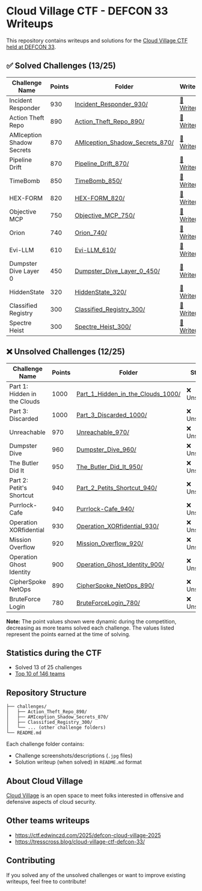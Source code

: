 # Cloud Village CTF - DEFCON 33 Writeups

This repository contains writeups and solutions for the [Cloud Village CTF held at DEFCON 33](https://www.cloud-village.org/dc33).


## ✅ Solved Challenges (13/25)

| Challenge Name            | Points | Folder                                                                        | Writeup                                                           | By                                            |
| ------------------------- | ------ | ----------------------------------------------------------------------------- | ----------------------------------------------------------------- | --------------------------------------------- |
| Incident Responder        | 930    | [Incident_Responder_930/](./challenges/Incident_Responder_930/)               | [📖 Writeup](./challenges/Incident_Responder_930/README.md)        | [andoniaf](https://github.com/andoniaf)       |
| Action Theft Repo         | 890    | [Action_Theft_Repo_890/](./challenges/Action_Theft_Repo_890/)                 | [📖 Writeup](./challenges/Action_Theft_Repo_890/README.md)         | [andoniaf](https://github.com/andoniaf)       |
| AMIception Shadow Secrets | 870    | [AMIception_Shadow_Secrets_870/](./challenges/AMIception_Shadow_Secrets_870/) | [📖 Writeup](./challenges/AMIception_Shadow_Secrets_870/README.md) | [sanchezpaco](https://github.com/sanchezpaco) |
| Pipeline Drift            | 870    | [Pipeline_Drift_870/](./challenges/Pipeline_Drift_870/)                       | [📖 Writeup](./challenges/Pipeline_Drift_870/README.md)            | [andoniaf](https://github.com/andoniaf)       |
| TimeBomb                  | 850    | [TimeBomb_850/](./challenges/TimeBomb_850/)                                   | [📖 Writeup](./challenges/TimeBomb_850/README.md)                  | [andoniaf](https://github.com/andoniaf)       |
| HEX-FORM                  | 820    | [HEX-FORM_820/](./challenges/HEX-FORM_820/)                                   | [📖 Writeup](./challenges/HEX-FORM_820/README.md)                  | *TBD*                                         |
| Objective MCP             | 750    | [Objective_MCP_750/](./challenges/Objective_MCP_750/)                         | [📖 Writeup](./challenges/Objective_MCP_750/README.md)             | *TBD*                                         |
| Orion                     | 740    | [Orion_740/](./challenges/Orion_740/)                                         | [📖 Writeup](./challenges/Orion_740/README.md)                     | *TBD*                                         |
| Evi-LLM                   | 610    | [Evi-LLM_610/](./challenges/Evi-LLM_610/)                                     | [📖 Writeup](./challenges/Evi-LLM_610/README.md)                   | [pedrooot](https://github.com/pedrooot)       |
| Dumpster Dive Layer 0     | 450    | [Dumpster_Dive_Layer_0_450/](./challenges/Dumpster_Dive_Layer_0_450/)         | [📖 Writeup](./challenges/Dumpster_Dive_Layer_0_450/README.md)     | *TBD*                                         |
| HiddenState               | 320    | [HiddenState_320/](./challenges/HiddenState_320/)                             | [📖 Writeup](./challenges/HiddenState_320/README.md)               | *TBD*                                         |
| Classified Registry       | 300    | [Classified_Registry_300/](./challenges/Classified_Registry_300/)             | [📖 Writeup](./challenges/Classified_Registry_300/README.md)       | *TBD*                                         |
| Spectre Heist             | 300    | [Spectre_Heist_300/](./challenges/Spectre_Heist_300/)                         | [📖 Writeup](./challenges/Spectre_Heist_300/README.md)             | *TBD*                                         |

## ❌ Unsolved Challenges (12/25)

| Challenge Name               | Points | Folder                                                                              | Status     |
| ---------------------------- | ------ | ----------------------------------------------------------------------------------- | ---------- |
| Part 1: Hidden in the Clouds | 1000   | [Part_1_Hidden_in_the_Clouds_1000/](./challenges/Part_1_Hidden_in_the_Clouds_1000/) | ❌ Unsolved |
| Part 3: Discarded            | 1000   | [Part_3_Discarded_1000/](./challenges/Part_3_Discarded_1000/)                       | ❌ Unsolved |
| Unreachable                  | 970    | [Unreachable_970/](./challenges/Unreachable_970/)                                   | ❌ Unsolved |
| Dumpster Dive                | 960    | [Dumpster_Dive_960/](./challenges/Dumpster_Dive_960/)                               | ❌ Unsolved |
| The Butler Did It            | 950    | [The_Butler_Did_It_950/](./challenges/The_Butler_Did_It_950/)                       | ❌ Unsolved |
| Part 2: Petit's Shortcut     | 940    | [Part_2_Petits_Shortcut_940/](./challenges/Part_2_Petits_Shortcut_940/)             | ❌ Unsolved |
| Purrlock-Cafe                | 940    | [Purrlock-Cafe_940/](./challenges/Purrlock-Cafe_940/)                               | ❌ Unsolved |
| Operation XORfidential       | 930    | [Operation_XORfidential_930/](./challenges/Operation_XORfidential_930/)             | ❌ Unsolved |
| Mission Overflow             | 920    | [Mission_Overflow_920/](./challenges/Mission_Overflow_920/)                         | ❌ Unsolved |
| Operation Ghost Identity     | 900    | [Operation_Ghost_Identity_900/](./challenges/Operation_Ghost_Identity_900/)         | ❌ Unsolved |
| CipherSpoke NetOps           | 890    | [CipherSpoke_NetOps_890/](./challenges/CipherSpoke_NetOps_890/)                     | ❌ Unsolved |
| BruteForce Login             | 780    | [BruteForceLogin_780/](./challenges/BruteForceLogin_780/)                           | ❌ Unsolved |

**Note:** The point values shown were dynamic during the competition, decreasing as more teams solved each challenge. The values listed represent the points earned at the time of solving.

## Statistics during the CTF

- Solved 13 of 25 challenges
- [Top 10 of 146 teams](https://www.linkedin.com/posts/andoniaf_and-of-course-we-played-the-cloud-village-activity-7360351671010365440-KY9Y?utm_source=share&utm_medium=member_desktop&rcm=ACoAABwXlLYBgDIyRoRnbxBxhI0QvJbOMMm9SW0)

## Repository Structure

```
├── challenges/
│   ├── Action_Theft_Repo_890/
│   ├── AMIception_Shadow_Secrets_870/
│   ├── Classified_Registry_300/
│   └── ... (other challenge folders)
└── README.md
```

Each challenge folder contains:
- Challenge screenshots/descriptions (`.jpg` files)
- Solution writeup (when solved) in `README.md` format

## About Cloud Village

[Cloud Village](https://www.cloud-village.org/) is an open space to meet folks interested in offensive and defensive aspects of cloud security.


## Other teams writeups
- https://ctf.edwinczd.com/2025/defcon-cloud-village-2025
- https://tresscross.blog/cloud-village-ctf-defcon-33/

## Contributing

If you solved any of the unsolved challenges or want to improve existing writeups, feel free to contribute!
